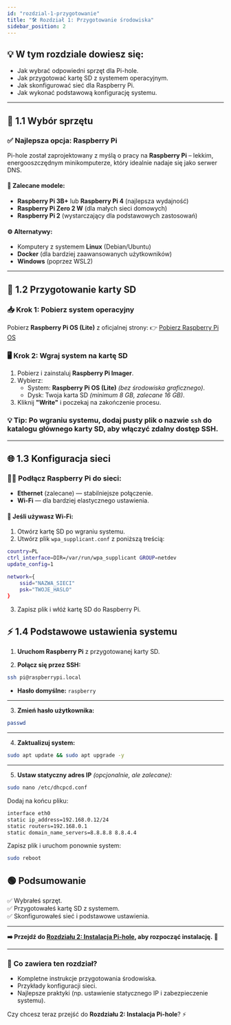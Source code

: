 ```yaml
---
id: "rozdzial-1-przygotowanie"
title: "🛠️ Rozdział 1: Przygotowanie środowiska"
sidebar_position: 2
---
```


## 💡 W tym rozdziale dowiesz się:
- Jak wybrać odpowiedni sprzęt dla Pi-hole.
- Jak przygotować kartę SD z systemem operacyjnym.
- Jak skonfigurować sieć dla Raspberry Pi.
- Jak wykonać podstawową konfigurację systemu.

---

## 🥧 1.1 Wybór sprzętu

### ✅ **Najlepsza opcja: Raspberry Pi**
Pi-hole został zaprojektowany z myślą o pracy na **Raspberry Pi** – lekkim, energooszczędnym minikomputerze, który idealnie nadaje się jako serwer DNS.

#### 💾 **Zalecane modele:**
- **Raspberry Pi 3B+** lub **Raspberry Pi 4** (najlepsza wydajność)
- **Raspberry Pi Zero 2 W** (dla małych sieci domowych)
- **Raspberry Pi 2** (wystarczający dla podstawowych zastosowań)

#### ⚙️ **Alternatywy:**
- Komputery z systemem **Linux** (Debian/Ubuntu)
- **Docker** (dla bardziej zaawansowanych użytkowników)
- **Windows** (poprzez WSL2)

---

## 💾 1.2 Przygotowanie karty SD

### 📥 **Krok 1: Pobierz system operacyjny**
Pobierz **Raspberry Pi OS (Lite)** z oficjalnej strony:
👉 [Pobierz Raspberry Pi OS](https://www.raspberrypi.com/software/)

### 🖥️ **Krok 2: Wgraj system na kartę SD**
1. Pobierz i zainstaluj **Raspberry Pi Imager**.
2. Wybierz:
   - System: **Raspberry Pi OS (Lite)** *(bez środowiska graficznego)*.
   - Dysk: Twoja karta SD *(minimum 8 GB, zalecane 16 GB)*.
3. Kliknij **"Write"** i poczekaj na zakończenie procesu.

### 💡 **Tip:** Po wgraniu systemu, dodaj pusty plik o nazwie `ssh` do katalogu głównego karty SD, aby włączyć zdalny dostęp SSH.

---

## 🌐 1.3 Konfiguracja sieci

### 🧑‍💻 **Podłącz Raspberry Pi do sieci:**
- **Ethernet** (zalecane) — stabilniejsze połączenie.
- **Wi-Fi** — dla bardziej elastycznego ustawienia.

#### 📄 **Jeśli używasz Wi-Fi:**
1. Otwórz kartę SD po wgraniu systemu.
2. Utwórz plik `wpa_supplicant.conf` z poniższą treścią:

``````bash
country=PL
ctrl_interface=DIR=/var/run/wpa_supplicant GROUP=netdev
update_config=1

network={
    ssid="NAZWA_SIECI"
    psk="TWOJE_HASLO"
}
``````

3. Zapisz plik i włóż kartę SD do Raspberry Pi.

## ⚡ 1.4 Podstawowe ustawienia systemu

1. **Uruchom Raspberry Pi** z przygotowanej karty SD.

2. **Połącz się przez SSH:**

``````bash
ssh pi@raspberrypi.local
``````

- **Hasło domyślne:** `raspberry`

---

3. **Zmień hasło użytkownika:**

``````bash
passwd
``````

---

4. **Zaktualizuj system:**

``````bash
sudo apt update && sudo apt upgrade -y
``````

---

5. **Ustaw statyczny adres IP** *(opcjonalnie, ale zalecane):*

``````bash
sudo nano /etc/dhcpcd.conf
``````

Dodaj na końcu pliku:

``````bash
interface eth0
static ip_address=192.168.0.12/24
static routers=192.168.0.1
static domain_name_servers=8.8.8.8 8.8.4.4
``````

Zapisz plik i uruchom ponownie system:

``````bash
sudo reboot
``````


## 🟢 Podsumowanie

✅ Wybrałeś sprzęt.  
✅ Przygotowałeś kartę SD z systemem.  
✅ Skonfigurowałeś sieć i podstawowe ustawienia.

---

**➡️ Przejdź do [Rozdziału 2: Instalacja Pi-hole](./rozdzial-2-instalacja.md), aby rozpocząć instalację.** 🚀

---

### 📌 **Co zawiera ten rozdział?**
- Kompletne instrukcje przygotowania środowiska.
- Przykłady konfiguracji sieci.
- Najlepsze praktyki (np. ustawienie statycznego IP i zabezpieczenie systemu).

Czy chcesz teraz przejść do **Rozdziału 2: Instalacja Pi-hole**? ⚡
